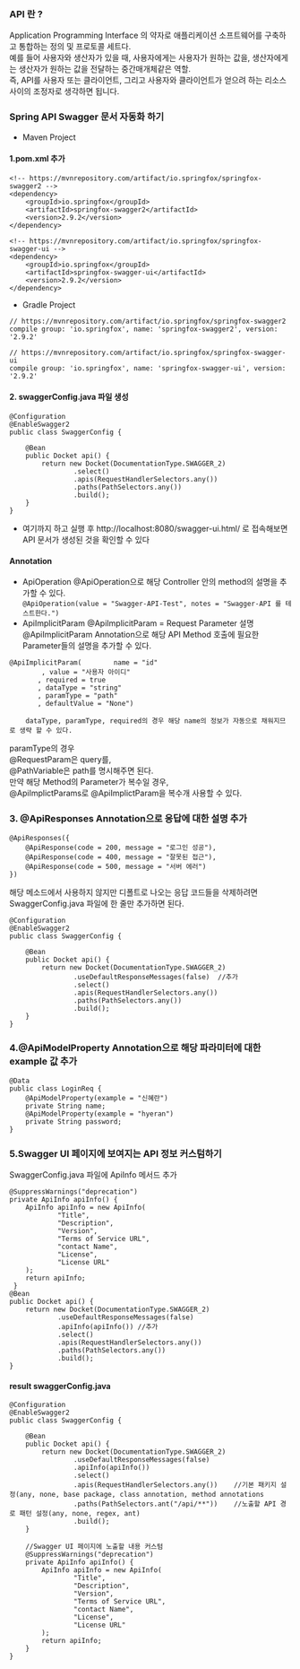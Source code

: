 ### API 란 ? 
Application Programming Interface 의 약자로 애플리케이션 소프트웨어를 구축하고 통합하는 정의 및 프로토콜 세트다.      
예를 들어 사용자와 생산자가 있을 때, 사용자에게는 사용자가 원하는 값을, 생산자에게는 생산자가 원하는 값을 전달하는 중간매개체같은 역할.       
즉, API를 사용자 또는 클라이언트, 그리고 사용자와 클라이언트가 얻으려 하는 리소스 사이의 조정자로 생각하면 됩니다.      

### Spring API Swagger 문서 자동화 하기
- Maven Project
#### 1.pom.xml 추가
```
<!-- https://mvnrepository.com/artifact/io.springfox/springfox-swagger2 -->
<dependency>
    <groupId>io.springfox</groupId>
    <artifactId>springfox-swagger2</artifactId>
    <version>2.9.2</version>
</dependency>

<!-- https://mvnrepository.com/artifact/io.springfox/springfox-swagger-ui -->
<dependency>
    <groupId>io.springfox</groupId>
    <artifactId>springfox-swagger-ui</artifactId>
    <version>2.9.2</version>
</dependency>
```
- Gradle Project
```
// https://mvnrepository.com/artifact/io.springfox/springfox-swagger2
compile group: 'io.springfox', name: 'springfox-swagger2', version: '2.9.2'

// https://mvnrepository.com/artifact/io.springfox/springfox-swagger-ui
compile group: 'io.springfox', name: 'springfox-swagger-ui', version: '2.9.2'
```
#### 2. swaggerConfig.java 파일 생성
```
@Configuration
@EnableSwagger2
public class SwaggerConfig {
	
	@Bean
	public Docket api() {
		return new Docket(DocumentationType.SWAGGER_2)
				.select()
				.apis(RequestHandlerSelectors.any())
				.paths(PathSelectors.any())
				.build();
	}
}
```
- 여기까지 하고 실행 후 http://localhost:8080/swagger-ui.html/ 로 접속해보면 API 문서가 생성된 것을 확인할 수 있다 

#### Annotation
- ApiOperation
@ApiOperation으로 해당 Controller 안의 method의 설명을 추가할 수 있다.     
   ` @ApiOperation(value = "Swagger-API-Test", notes = "Swagger-API 를 테스트한다.")     `
- ApiImplicitParam
@ApiImplicitParam = Request Parameter 설명     
@ApiImplicitParam Annotation으로 해당 API Method 호출에 필요한 Parameter들의 설명을 추가할 수 있다.    
 ```
 @ApiImplicitParam(        name = "id"
         , value = "사용자 아이디"
        , required = true
        , dataType = "string"
        , paramType = "path"
        , defaultValue = "None")
```
        dataType, paramType, required의 경우 해당 name의 정보가 자동으로 채워지므로 생략 할 수 있다.

paramType의 경우     
@RequestParam은 query를,     
@PathVariable은 path를 명시해주면 된다.     
만약 해당 Method의 Parameter가 복수일 경우,      
@ApiImplictParams로 @ApiImplictParam을 복수개 사용할 수 있다.

### 3. @ApiResponses Annotation으로 응답에 대한 설명 추가
```
@ApiResponses({
	@ApiResponse(code = 200, message = "로그인 성공"),
	@ApiResponse(code = 400, message = "잘못된 접근"),
	@ApiResponse(code = 500, message = "서버 에러")
})
```
해당 메소드에서 사용하지 않지만 디폴트로 나오는 응답 코드들을 삭제하려면 SwaggerConfig.java 파일에 한 줄만 추가하면 된다.
```
@Configuration
@EnableSwagger2
public class SwaggerConfig {

    @Bean
    public Docket api() {
        return new Docket(DocumentationType.SWAGGER_2)
                .useDefaultResponseMessages(false)	//추가
                .select()
                .apis(RequestHandlerSelectors.any())
                .paths(PathSelectors.any())
                .build();
    }
}
```
### 4.@ApiModelProperty Annotation으로 해당 파라미터에 대한 example 값 추가
```
@Data
public class LoginReq {
    @ApiModelProperty(example = "신혜란")
    private String name;
    @ApiModelProperty(example = "hyeran")
    private String password;
}
```
### 5.Swagger UI 페이지에 보여지는 API 정보 커스텀하기

SwaggerConfig.java 파일에 ApiInfo 메서드 추가
```
@SuppressWarnings("deprecation")
private ApiInfo apiInfo() {
	ApiInfo apiInfo = new ApiInfo(
            "Title",
            "Description",
            "Version",
            "Terms of Service URL",
            "contact Name",
            "License",
            "License URL"
    );
    return apiInfo;
 }
@Bean
public Docket api() {
	return new Docket(DocumentationType.SWAGGER_2)
			.useDefaultResponseMessages(false)
			.apiInfo(apiInfo()) //추가
			.select()
			.apis(RequestHandlerSelectors.any())
			.paths(PathSelectors.any())
			.build();
}
```


#### result swaggerConfig.java 
```
@Configuration
@EnableSwagger2
public class SwaggerConfig {

    @Bean
    public Docket api() {
        return new Docket(DocumentationType.SWAGGER_2)
                .useDefaultResponseMessages(false)
                .apiInfo(apiInfo())
                .select()
                .apis(RequestHandlerSelectors.any())	//기본 패키지 설정(any, none, base package, class annotation, method annotations
                .paths(PathSelectors.ant("/api/**"))	//노출할 API 경로 패턴 설정(any, none, regex, ant)
                .build();
    }

    //Swagger UI 페이지에 노출할 내용 커스텀
    @SuppressWarnings("deprecation")
    private ApiInfo apiInfo() {
        ApiInfo apiInfo = new ApiInfo(
                "Title",
                "Description",
                "Version",
                "Terms of Service URL",
                "contact Name",
                "License",
                "License URL"
        );
        return apiInfo;
    }
}
```
